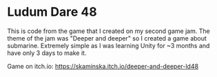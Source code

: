 # Ludum Dare 48

This is code from the game that I created on my second game jam. The theme of the jam was "Deeper and deeper" so I created a game about submarine.
Extremely simple as I was learning Unity for ~3 months and have only 3 days to make it.

Game on itch.io: https://skaminska.itch.io/deeper-and-deeper-ld48
